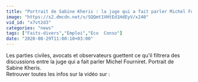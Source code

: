 ```yaml
---
title: "Portrait de Sabine Kheris : la juge qui a fait parler Michel Fourniret"
image: "https://s2.dmcdn.net/v/SQQmt1VHtEd1HdEyV/x240"
vid_id: "x7vt2d3"
categories: "news"
tags: ["Faits-divers","Emploi","Eco  Conso"]
date: "2020-08-29T11:00:18+03:00"
---
```

Les parties civiles, avocats et observateurs guettent ce qu'il filtrera des discussions entre la juge qui a fait parler Michel Fourniret. Portrait de Sabine Kheris.  <br>Retrouver toutes les infos sur la vidéo sur : 
